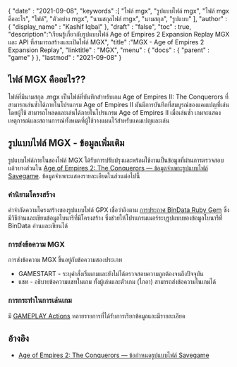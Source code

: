 {
  "date" : "2021-09-08",
  "keywords" :[ "ไฟล์ mgx", "รูปแบบไฟล์ mgx", "ไฟล์ mgx คืออะไร", "ไฟล์", "ตัวอย่าง mgx", "นามสกุลไฟล์ mgx", "นามสกุล", "รูปแบบ" ],
  "author" : {
    "display_name" : "Kashif Iqbal"
},
  "draft" : "false",
  "toc" : true,
  "description":"เรียนรู้เกี่ยวกับรูปแบบไฟล์ Age of Empires 2 Expansion Replay MGX และ API ที่สามารถสร้างและเปิดไฟล์ MGX",
  "title" :"MGX - Age of Empires 2 Expansion Replay",
  "linktitle" : "MGX",
  "menu" : {
    "docs" : {
      "parent" : "game"
}
},
  "lastmod" : "2021-09-08"
}

## ไฟล์ MGX คืออะไร??

ไฟล์ที่มีนามสกุล .mgx เป็นไฟล์ที่บันทึกสำหรับเกม Age of Empires II: The Conquerors ที่สามารถเล่นซ้ำได้ภายในโปรแกรม Age of Empires II มันมีการบันทึกที่สมบูรณ์ของแคมเปญที่เล่นโดยผู้ใช้ สามารถโหลดและเล่นได้ภายในโปรแกรม Age of Empires II เมื่อเล่นซ้ำ เกมจะแสดงเหตุการณ์และสถานการณ์ทั้งหมดที่ผู้ใช้วางแผนไว้สำหรับแคมเปญและเล่น

## รูปแบบไฟล์ MGX - ข้อมูลเพิ่มเติม

รูปแบบไฟล์ภายในของไฟล์ MGX ได้รับการปรับปรุงและพร้อมใช้งานเป็นข้อมูลที่ผ่านการตรวจสอบแล้วบางส่วนใน [Age of Empires 2: The Conquerors — ข้อมูลจำเพาะรูปแบบไฟล์ Savegame](https://github.com/stefan-kolb/aoc-mgx-format). ข้อมูลจำเพาะแสดงรายละเอียดในส่วนต่อไปนี้

### คำนิยามโครงสร้าง

คำจำกัดความโครงสร้างของรูปแบบไฟล์ GPX เชื่อว่าอิงตาม [การประกาศ BinData Ruby Gem](https://github.com/dmendel/bindata/wiki) ซึ่งมีวิธีอ่านและเขียนข้อมูลไบนารีที่มีโครงสร้าง ซึ่งช่วยให้โปรแกรมเมอร์ระบุรูปแบบของข้อมูลไบนารีที่ BinData อ่านและเขียนได้

### การส่งข้อความ MGX

การส่งข้อความ MGX ขึ้นอยู่กับข้อความสองประเภท

* GAMESTART - ระบุคำสั่งเริ่มเกมและยังไม่ได้ตรวจสอบความถูกต้องจนถึงปัจจุบัน
* แชท - อธิบายข้อความแชทในเกม ทั้งผู้เล่นและตัวเกม (ไกอา) สามารถส่งข้อความในเกมได้

### การกระทำในการเล่นเกม

มี [GAMEPLAY Actions](https://github.com/stefan-kolb/aoc-mgx-format/blob/master/README.md#actions) หลายรายการที่ได้รับการเรียกข้อมูลและมีรายละเอียด

## อ้างอิง

* [Age of Empires 2: The Conquerors — ข้อกำหนดรูปแบบไฟล์ Savegame](https://github.com/stefan-kolb/aoc-mgx-format)

